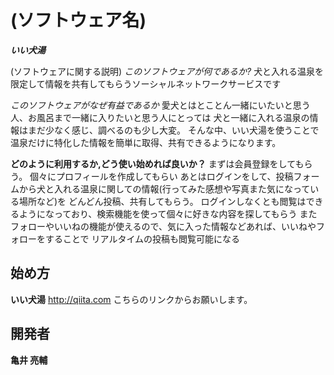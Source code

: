 # (ソフトウェア名)
***いい犬湯***

(ソフトウェアに関する説明)
*このソフトウェアが何であるか?*
犬と入れる温泉を限定して情報を共有してもらうソーシャルネットワークサービスです

*このソフトウェアがなぜ有益であるか*
愛犬とはとことん一緒にいたいと思う人、お風呂まで一緒に入りたいと思う人にとっては
犬と一緒に入れる温泉の情報はまだ少なく感じ、調べるのも少し大変。
そんな中、いい犬湯を使うことで温泉だけに特化した情報を簡単に取得、共有できるようになります。

**どのように利用するか,どう使い始めれば良いか？**
まずは会員登録をしてもらう。
個々にプロフィールを作成してもらい
あとはログインをして、投稿フォームから犬と入れる温泉に関しての情報(行ってみた感想や写真また気になっている場所など)を
どんどん投稿、共有してもらう。
ログインしなくとも閲覧はできるようになっており、検索機能を使って個々に好きな内容を探してもらう
またフォローやいいねの機能が使えるので、気に入った情報などあれば、いいねやフォローをすることで
リアルタイムの投稿も閲覧可能になる

## 始め方

**いい犬湯**
<http://qiita.com>
こちらのリンクからお願いします。

## 開発者
**亀井 亮輔**


